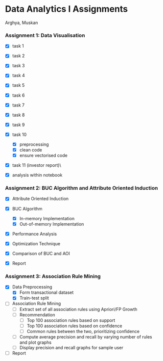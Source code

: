 # Data Analytics I Assignments

Arghya, Muskan

### Assignment 1: Data Visualisation

- [x] task 1
- [x] task 2
- [x] task 3
- [x] task 4
- [x] task 5
- [x] task 6
- [x] task 7
- [x] task 8
- [x] task 9
- [x] task 10
    - [x] preprocessing
    - [x] clean code
    - [x] ensure vectorised code
- [x] task 11 (investor report)\
- [x] analysis within notebook


### Assignment 2: BUC Algorithm and Attribute Oriented Induction

- [x] Attribute Oriented Induction
- [x] BUC Algorithm
    - [x] In-memory Implementation
    - [x] Out-of-memory Implementation
- [x] Performance Analysis
- [x] Optimization Technique
- [x] Comparison of BUC and AOI
- [x] Report


### Assignment 3: Association Rule Mining

- [x] Data Preprocessing
    - [x] Form transactional dataset
    - [x] Train-test split
- [ ] Association Rule Mining
    - [ ] Extract set of all association rules using Apriori/FP Growth
    - [ ] Recommendation
        - [ ] Top 100 association rules based on support
        - [ ] Top 100 association rules based on confidence
        - [ ] Common rules between the two, prioritizing confidence
    - [ ] Compute average precision and recall by varying number of rules and plot graphs
    - [ ] Display precision and recall graphs for sample user
- [ ] Report